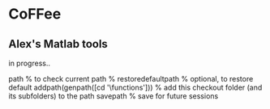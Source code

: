 # CoFFee
## Alex's Matlab tools

in progress..

path % to check current path
% restoredefaultpath % optional, to restore default
addpath(genpath([cd '\functions\'])) % add this checkout folder (and its subfolders) to the path
savepath % save for future sessions
